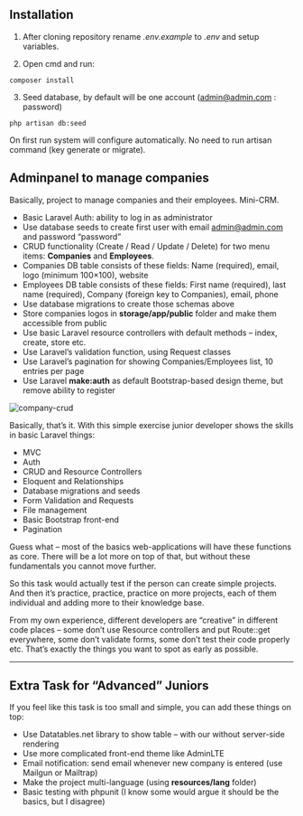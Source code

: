 ## Installation

1. After cloning repository rename *.env.example* to *.env* and setup variables.

2. Open cmd and run:

```composer install```

3. Seed database, by default will be one account (admin@admin.com : password)

```php artisan db:seed```

On first run system will configure automatically. No need to run artisan command (key generate or migrate).

## Adminpanel to manage companies

Basically, project to manage companies and their employees. Mini-CRM.

*   Basic Laravel Auth: ability to log in as administrator
*   Use database seeds to create first user with email admin@admin.com and password “password”
*   CRUD functionality (Create / Read / Update / Delete) for two menu items: **Companies** and **Employees**.
*   Companies DB table consists of these fields: Name (required), email, logo (minimum 100×100), website
*   Employees DB table consists of these fields: First name (required), last name (required), Company (foreign key to Companies), email, phone
*   Use database migrations to create those schemas above
*   Store companies logos in **storage/app/public** folder and make them accessible from public
*   Use basic Laravel resource controllers with default methods – index, create, store etc.
*   Use Laravel’s validation function, using Request classes
*   Use Laravel’s pagination for showing Companies/Employees list, 10 entries per page
*   Use Laravel **make:auth** as default Bootstrap-based design theme, but remove ability to register

![company-crud](https://laraveldaily.com/wp-content/uploads/2018/02/company-crud-1024x505.png)

Basically, that’s it. With this simple exercise junior developer shows the skills in basic Laravel things:

*   MVC
*   Auth
*   CRUD and Resource Controllers
*   Eloquent and Relationships
*   Database migrations and seeds
*   Form Validation and Requests
*   File management
*   Basic Bootstrap front-end
*   Pagination

Guess what – most of the basics web-applications will have these functions as core. There will be a lot more on top of that, but without these fundamentals you cannot move further.

So this task would actually test if the person can create simple projects. And then it’s practice, practice, practice on more projects, each of them individual and adding more to their knowledge base.

From my own experience, different developers are “creative” in different code places – some don’t use Resource controllers and put Route::get everywhere, some don’t validate forms, some don’t test their code properly etc. That’s exactly the things you want to spot as early as possible.

* * *

## Extra Task for “Advanced” Juniors

If you feel like this task is too small and simple, you can add these things on top:

*   Use Datatables.net library to show table – with our without server-side rendering
*   Use more complicated front-end theme like AdminLTE
*   Email notification: send email whenever new company is entered (use Mailgun or Mailtrap)
*   Make the project multi-language (using **resources/lang** folder)
*   Basic testing with phpunit (I know some would argue it should be the basics, but I disagree)
